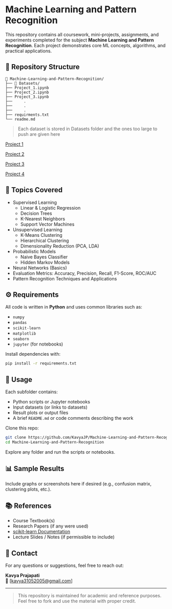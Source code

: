 # Machine Learning and Pattern Recognition

This repository contains all coursework, mini-projects, assignments, and experiments completed for the subject **Machine Learning and Pattern Recognition**. Each project demonstrates core ML concepts, algorithms, and practical applications.

## 📂 Repository Structure

```
📁 Machine-Learning-and-Pattern-Recognition/
├── 📁 Datasets/
├── Project_1.ipynb
├── Project_2.ipynb
├── Project_3.ipynb
├──     .
├──     .
├──     .
├── requirments.txt
└── readme.md
```

> Each dataset is stored in Datasets folder and the ones too large to push are given here

[Project 1](https://www.kaggle.com/datasets/arockiaselciaa/creditcardcsv)

[Project 2](Datasets/food_delivery.csv)

[Project 3](Datasets/diabetes.csv)

[Project 4](Datasets/online_shoppers_intention.csv)

## 🧠 Topics Covered

- Supervised Learning
  - Linear & Logistic Regression
  - Decision Trees
  - K-Nearest Neighbors
  - Support Vector Machines
- Unsupervised Learning
  - K-Means Clustering
  - Hierarchical Clustering
  - Dimensionality Reduction (PCA, LDA)
- Probabilistic Models
  - Naive Bayes Classifier
  - Hidden Markov Models
- Neural Networks (Basics)
- Evaluation Metrics: Accuracy, Precision, Recall, F1-Score, ROC/AUC
- Pattern Recognition Techniques and Applications

## ⚙️ Requirements

All code is written in **Python** and uses common libraries such as:

- `numpy`
- `pandas`
- `scikit-learn`
- `matplotlib`
- `seaborn`
- `jupyter` (for notebooks)

Install dependencies with:

```bash
pip install -r requirements.txt
```

## 📝 Usage

Each subfolder contains:

- Python scripts or Jupyter notebooks
- Input datasets (or links to datasets)
- Result plots or output files
- A brief `README.md` or code comments describing the work

Clone this repo:

```bash
git clone https://github.com/KavyaJP/Machine-Learning-and-Pattern-Recognition.git
cd Machine-Learning-and-Pattern-Recognition
```

Explore any folder and run the scripts or notebooks.

## 📊 Sample Results

Include graphs or screenshots here if desired (e.g., confusion matrix, clustering plots, etc.).

## 📚 References

- Course Textbook(s)
- Research Papers (if any were used)
- [scikit-learn Documentation](https://scikit-learn.org/stable/)
- Lecture Slides / Notes (if permissible to include)

## 📩 Contact

For any questions or suggestions, feel free to reach out:

**Kavya Prajapati**  
📧 [kavya31052005@gmail.com]

---

> This repository is maintained for academic and reference purposes. Feel free to fork and use the material with proper credit.
